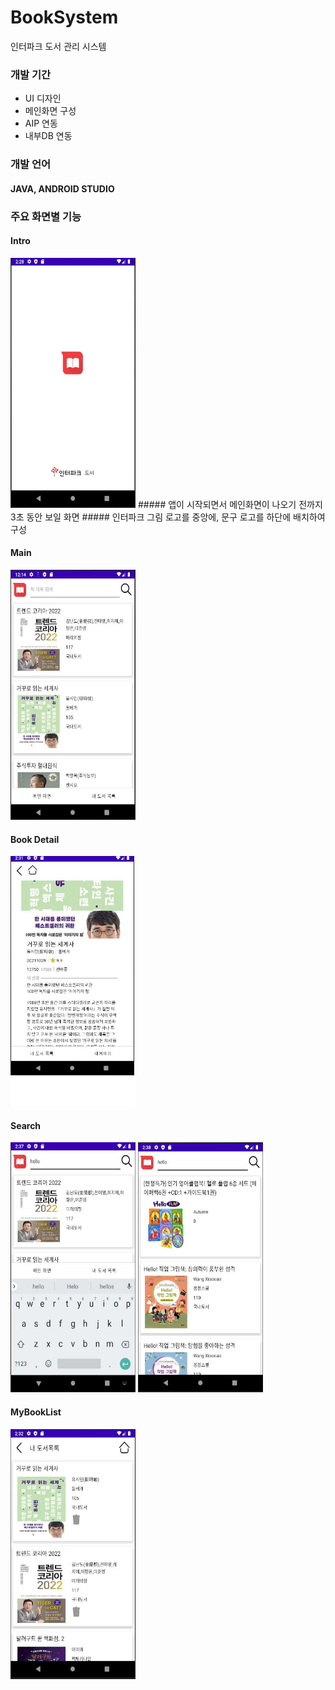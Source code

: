 # BookSystem
인터파크 도서 관리 시스템
### 개발 기간
* UI 디자인
* 메인화면 구성
* AIP 연동
* 내부DB 연동


### 개발 언어
#### JAVA, ANDROID STUDIO

### 주요 화면별 기능
#### Intro
<img src="./intro.JPG" width="200px" height="400px" title="Intro"/>
##### 앱이 시작되면서 메인화면이 나오기 전까지 3초 동안 보일 화면
##### 인터파크 그림 로고를 중앙에, 문구 로고를 하단에 배치하여 구성

#### Main
<img src="./main.JPG" width="200px" height="400px" title="Main"/>

#### Book Detail
<img src="./book detail.JPG" width="200px" height="400px" title="Book Detail"/>

#### Search
<img src="./search.JPG" width="200px" height="400px" title="Search"/>
<img src="./searchresult.JPG" width="200px" height="400px" title="Search Result"/>

#### MyBookList
<img src="./mybooklist.JPG" width="200px" height="400px" title="MyBookList"/>






